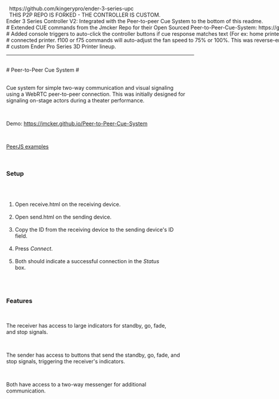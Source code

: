 <div style="white-space: pre;">
  https://github.com/kingerypro/ender-3-series-upc
  THIS P2P REPO IS FORKED - THE CONTROLLER IS CUSTOM.
Ender 3 Series Controller V2: Integrated with the Peer-to-peer Cue System to the bottom of this readme. 
# Extended CUE commands from the Jmcker Repo for their Open Sourced Peer-to-Peer-Cue-System: https://github.com/jmcker/Peer-to-Peer-Cue-System
# Added console triggers to auto-click the controller buttons if cue response matches text (For ex: home printer) will automatically home the 
# connected printer. f100 or f75 commands will auto-adjust the fan speed to 75% or 100%. This was reverse-engineered and reengineered to fit my
# custom Ender Pro Series 3D Printer lineup.
</div>
<hr>
<div style="white-space: pre;">
# Peer-to-Peer Cue System #

Cue system for simple two-way communication and visual signaling using a WebRTC peer-to-peer connection.
This was initially designed for signaling on-stage actors during a theater performance.

Demo: https://jmcker.github.io/Peer-to-Peer-Cue-System

[PeerJS examples](https://peerjs.com/examples.html)

### Setup ###

1. Open receive.html on the receiving device.
2. Open send.html on the sending device.
3. Copy the ID from the receiving device to the sending device's ID field.
4. Press *Connect*.
4. Both should indicate a successful connection in the *Status* box.

### Features ###

The receiver has access to large indicators for standby, go, fade, and stop signals.

The sender has access to buttons that send the standby, go, fade, and stop signals, triggering the receiver's indicators.

Both have access to a two-way messenger for additional communication.

</div>
